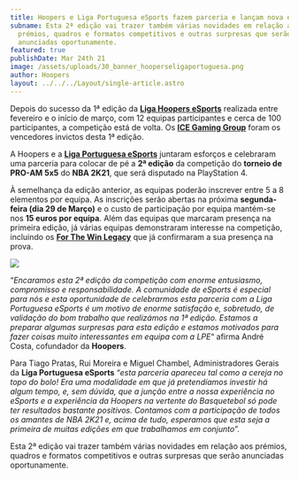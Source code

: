 ```yaml
---
title: Hoopers e Liga Portuguesa eSports fazem parceria e lançam nova edição!
subname: Esta 2ª edição vai trazer também várias novidades em relação aos
  prémios, quadros e formatos competitivos e outras surpresas que serão
  anunciadas oportunamente.
featured: true
publishDate: Mar 24th 21
image: /assets/uploads/30_banner_hooperseligaportuguesa.png
author: Hoopers
layout: ../../../Layout/single-article.astro
---
```

Depois do sucesso da 1ª edição da **[Liga Hoopers eSports](https://www.instagram.com/hoopers_esports/)** realizada entre fevereiro e o início de março, com 12 equipas participantes e cerca de 100 participantes, a competição está de volta. Os **[ICE Gaming Group](https://www.hoopers.club/esports/os-ice-gaming-group-vencem-a-1-edicao-da-liga-hoopers-esports)** foram os vencedores invictos desta 1ª edição.

A Hoopers e a **[Liga Portuguesa eSports](https://ligaportuguesaesports.pt/)** juntaram esforços e celebraram uma parceria para colocar de pé a **2ª edição** da competição do **torneio de PRO-AM 5x5** do **NBA 2K21**, que será disputado na PlayStation 4.

À semelhança da edição anterior, as equipas poderão inscrever entre 5 a 8 elementos por equipa. As inscrições serão abertas na próxima **segunda-feira (dia 29 de Março)** e o custo de participação por equipa mantém-se nos **15 euros por equipa**. Além das equipas que marcaram presença na primeira edição, já várias equipas demonstraram interesse na competição, incluindo os **[For The Win Legacy](https://www.instagram.com/ftwesports/?hl=pt)** que já confirmaram a sua presença na prova.

![](/assets/uploads/30_banner_hooperseligaportuguesa.png)

“*Encaramos esta 2ª edição da competição com enorme entusiasmo, compromisso e responsabilidade. A comunidade de eSports é especial para nós e esta oportunidade de celebrarmos esta parceria com a Liga Portuguesa eSports é um motivo de enorme satisfação e, sobretudo, de validação do bom trabalho que realizámos na 1ª edição. Estamos a preparar algumas surpresas para esta edição e estamos motivados para fazer coisas muito interessantes em equipa com a LPE*“ afirma André Costa, cofundador da **Hoopers**.

Para Tiago Pratas, Rui Moreira e Miguel Chambel, Administradores Gerais da **Liga Portuguesa eSports** “*esta parceria apareceu tal como a cereja no topo do bolo! Era uma modalidade em que já pretendíamos investir há algum tempo, e, sem dúvida, que a junção entre a nossa experiência no eSports e a experiência da Hoopers na vertente do Basquetebol só pode ter resultados bastante positivos. Contamos com a participação de todos os amantes de NBA 2K21 e, acima de tudo, esperamos que esta seja a primeira de muitas edições em que trabalhamos em conjunto*”. 

Esta 2ª edição vai trazer também várias novidades em relação aos prémios, quadros e formatos competitivos e outras surpresas que serão anunciadas oportunamente.